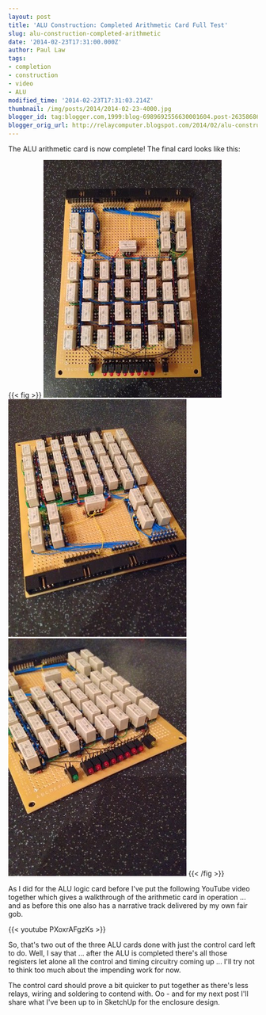 ```yaml
---
layout: post
title: 'ALU Construction: Completed Arithmetic Card Full Test'
slug: alu-construction-completed-arithmetic
date: '2014-02-23T17:31:00.000Z'
author: Paul Law
tags:
- completion
- construction
- video
- ALU
modified_time: '2014-02-23T17:31:03.214Z'
thumbnail: /img/posts/2014/2014-02-23-4000.jpg
blogger_id: tag:blogger.com,1999:blog-6989692556630001604.post-2635868656099482225
blogger_orig_url: http://relaycomputer.blogspot.com/2014/02/alu-construction-completed-arithmetic.html
---
```


The ALU arithmetic card is now complete! The final card looks like this:

{{< fig >}}
![ALU Arithmetic Card](/img/posts/2014/2014-02-23-0000.jpg)
![](/img/posts/2014/2014-02-23-0001.jpg)
![ALU Arithmetic Card (close up LED side)](/img/posts/2014/2014-02-23-0002.jpg)
{{< /fig >}}

As I did for the ALU logic card before I've put the following 
YouTube video together which gives a walkthrough of the arithmetic card in 
operation ... and as before this one also has a narrative track delivered by 
my own fair gob.

{{< youtube PXoxrAFgzKs >}}

So, that's two out of the three ALU cards done with just the control card 
left to do. Well, I say that ... after the ALU is completed there's all those 
registers let alone all the control and timing circuitry coming up ... I'll 
try not to think too much about the impending work for now.

The 
control card should prove a bit quicker to put together as there's less 
relays, wiring and soldering to contend with. Oo - and for my next post I'll 
share what I've been up to in SketchUp for the enclosure design. 
